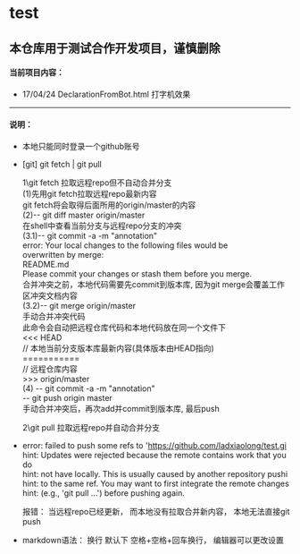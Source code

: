 # test
## 本仓库用于测试合作开发项目，谨慎删除

#### 当前项目内容：
* 17/04/24 DeclarationFromBot.html 打字机效果

***

#### 说明：
* 本地只能同时登录一个github账号

* [git] git fetch | git pull
	
  1\git fetch 拉取远程repo但不自动合并分支  
  	(1)先用git fetch拉取远程repo最新内容  
  		git fetch将会取得后面所用的origin/master的内容  
  	(2)-- git diff master origin/master  
  		在shell中查看当前分支与远程repo分支的冲突  
  	(3.1)-- git commit -a -m "annotation"  
  		error: Your local changes to the following files would be     		
  		overwritten by merge:  
        README.md  
		Please commit your changes or stash them before you merge.  
		合并冲突之前，本地代码需要先commit到版本库,
		因为git merge会覆盖工作区冲突文档内容  
  	(3.2)-- git merge origin/master  
  		手动合并冲突代码   
  		此命令会自动把远程仓库代码和本地代码放在同一个文件下  
  		<<< HEAD  
  			// 本地当前分支版本库最新内容(具体版本由HEAD指向)  
  		===========  
  			// 远程仓库内容  
  		>>> origin/master  
  	(4) -- git commit -a -m "annotation"  
  		-- git push origin master  
  		手动合并冲突后，再次add并commit到版本库, 最后push  
  
  2\git pull 拉取远程repo并自动合并分支

* error: failed to push some refs to 'https://github.com/ladxiaolong/test.gi  
  hint: Updates were rejected because the remote contains work that you do  
  hint: not have locally. This is usually caused by another repository pushi  
  hint: to the same ref. You may want to first integrate the remote changes  
  hint: (e.g., 'git pull ...') before pushing again.  
	
	报错： 当远程repo已经更新， 而本地没有拉取合并新内容， 本地无法直接git push  


* markdown语法：
	换行 默认下 空格+空格+回车换行， 编辑器可以更改设置